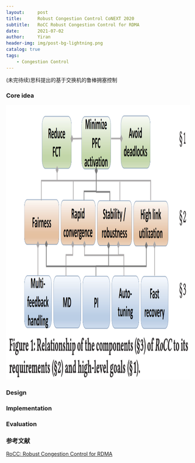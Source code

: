 ```yaml
---
layout:     post
title:      Robust Congestion Control CoNEXT 2020
subtitle:   RoCC Robust Congestion Control for RDMA
date:       2021-07-02
author:     Yiran
header-img: img/post-bg-lightning.png
catalog: true
tags:
    - Congestion Control
---
```


(未完待续)思科提出的基于交换机的鲁棒拥塞控制

### Core idea


<img width="900" height="750" src="/img/post-rocc-1.png"/>


### Design


### Implementation





### Evaluation





### 参考文献

[RoCC: Robust Congestion Control for RDMA](https://www.cs.purdue.edu/homes/fahmy/papers/2020conext.pdf)
